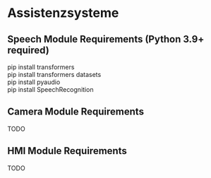 # Assistenzsysteme

## Speech Module Requirements (Python 3.9+ required)
pip install transformers<br>
pip install transformers datasets<br>
pip install pyaudio<br>
pip install SpeechRecognition<br>

## Camera Module Requirements
TODO

## HMI Module Requirements
TODO
